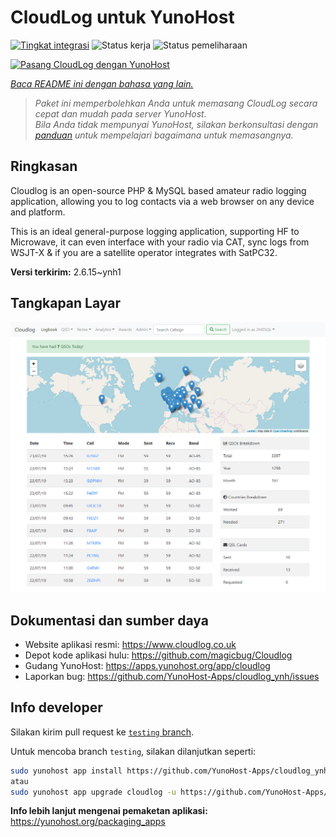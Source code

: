 <!--
N.B.: README ini dibuat secara otomatis oleh <https://github.com/YunoHost/apps/tree/master/tools/readme_generator>
Ini TIDAK boleh diedit dengan tangan.
-->

# CloudLog untuk YunoHost

[![Tingkat integrasi](https://dash.yunohost.org/integration/cloudlog.svg)](https://ci-apps.yunohost.org/ci/apps/cloudlog/) ![Status kerja](https://ci-apps.yunohost.org/ci/badges/cloudlog.status.svg) ![Status pemeliharaan](https://ci-apps.yunohost.org/ci/badges/cloudlog.maintain.svg)

[![Pasang CloudLog dengan YunoHost](https://install-app.yunohost.org/install-with-yunohost.svg)](https://install-app.yunohost.org/?app=cloudlog)

*[Baca README ini dengan bahasa yang lain.](./ALL_README.md)*

> *Paket ini memperbolehkan Anda untuk memasang CloudLog secara cepat dan mudah pada server YunoHost.*  
> *Bila Anda tidak mempunyai YunoHost, silakan berkonsultasi dengan [panduan](https://yunohost.org/install) untuk mempelajari bagaimana untuk memasangnya.*

## Ringkasan

Cloudlog is an open-source PHP & MySQL based amateur radio logging application, allowing you to log contacts via a web browser on any device and platform.

This is an ideal general-purpose logging application, supporting HF to Microwave, it can even interface with your radio via CAT, sync logs from WSJT-X & if you are a satellite operator integrates with SatPC32.

**Versi terkirim:** 2.6.15~ynh1

## Tangkapan Layar

![Tangkapan Layar pada CloudLog](./doc/screenshots/screenshot.png)

## Dokumentasi dan sumber daya

- Website aplikasi resmi: <https://www.cloudlog.co.uk>
- Depot kode aplikasi hulu: <https://github.com/magicbug/Cloudlog>
- Gudang YunoHost: <https://apps.yunohost.org/app/cloudlog>
- Laporkan bug: <https://github.com/YunoHost-Apps/cloudlog_ynh/issues>

## Info developer

Silakan kirim pull request ke [`testing` branch](https://github.com/YunoHost-Apps/cloudlog_ynh/tree/testing).

Untuk mencoba branch `testing`, silakan dilanjutkan seperti:

```bash
sudo yunohost app install https://github.com/YunoHost-Apps/cloudlog_ynh/tree/testing --debug
atau
sudo yunohost app upgrade cloudlog -u https://github.com/YunoHost-Apps/cloudlog_ynh/tree/testing --debug
```

**Info lebih lanjut mengenai pemaketan aplikasi:** <https://yunohost.org/packaging_apps>
